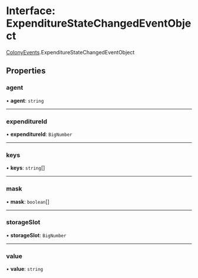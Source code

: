 # Interface: ExpenditureStateChangedEventObject

[ColonyEvents](../modules/ColonyEvents.md).ExpenditureStateChangedEventObject

## Properties

### agent

• **agent**: `string`

___

### expenditureId

• **expenditureId**: `BigNumber`

___

### keys

• **keys**: `string`[]

___

### mask

• **mask**: `boolean`[]

___

### storageSlot

• **storageSlot**: `BigNumber`

___

### value

• **value**: `string`
